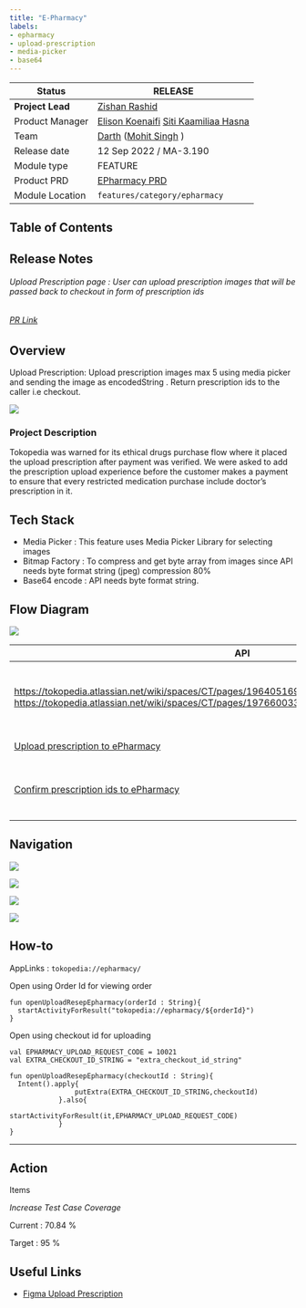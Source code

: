 ```yaml
---
title: "E-Pharmacy"
labels:
- epharmacy
- upload-prescription
- media-picker
- base64
---
```



| **Status** | <!--start status:GREEN-->RELEASE<!--end status--> |
| --- | --- |
| **Project Lead** | [Zishan Rashid](https://tokopedia.atlassian.net/wiki/people/5c53e2323290dd17112962f7?ref=confluence)  |
| Product Manager | [Elison Koenaifi](https://tokopedia.atlassian.net/wiki/people/70121:221c7b73-3301-416b-ab69-016ae76422b8?ref=confluence) [Siti Kaamiliaa Hasna](https://tokopedia.atlassian.net/wiki/people/61daf5f50586a20069921055?ref=confluence)  |
| Team | [Darth](https://tokopedia.atlassian.net/people/team/8c90de56-d4f1-45a7-9021-bd87c4ea9ce2) ([Mohit Singh](https://tokopedia.atlassian.net/wiki/people/5ff3fa2244065f013f9f1eb9?ref=confluence) ) |
| Release date | 12 Sep 2022 / <!--start status:GREEN-->MA-3.190<!--end status--> |
| Module type | <!--start status:YELLOW-->FEATURE<!--end status--> |
| Product PRD | [EPharmacy PRD](https://docs.google.com/document/d/1FqF7NLkOt49Mo3527-hqNgHnqMgJR9AMkqfxo7rbxiw/edit#heading=h.8oglbygnr5kp) |
| Module Location | `features/category/epharmacy` |

## Table of Contents

<!--toc-->

## Release Notes

<!--start expand:12 Sept (MA-3.190)-->
###### *Upload Prescription page : User can upload prescription images that will be passed back to checkout in form of prescription ids*

###### [PR Link](https://github.com/tokopedia/android-tokopedia-core/pull/27557)
<!--end expand-->

## Overview

Upload Prescription: Upload prescription images max 5 using media picker and sending the image as encodedString . Return prescription ids to the caller i.e checkout.

![](https://docs-android.tokopedia.net/images/docs/epharmacy/Screenshot%202023-01-19%20at%201.13.53%20PM.png)

### Project Description

Tokopedia was warned for its ethical drugs purchase flow where it placed the upload prescription after payment was verified. We were asked to add the prescription upload experience before the customer makes a payment to ensure that every restricted medication purchase include doctor’s prescription in it.

## Tech Stack

- Media Picker : This feature uses Media Picker Library for selecting images
- Bitmap Factory : To compress and get byte array from images since API needs byte format string (jpeg) compression 80%
- Base64 encode : API needs byte format string.

## Flow Diagram

![](https://docs-android.tokopedia.net/images/docs/epharmacy/image-20230119-073818.png)



| **API** | **Notes** | **Type** |
| --- | --- | --- |
| <https://tokopedia.atlassian.net/wiki/spaces/CT/pages/1964051693/Fetch+order+details+by+order+id> <https://tokopedia.atlassian.net/wiki/spaces/CT/pages/1976600339/Fetch+prescriptions+by+checkout+id>  | Gets Data for rendering page which shows all the shops and ethical products in the checkout | GQL |
| [Upload prescription to ePharmacy](/wiki/spaces/CT/pages/1963951825/Upload+prescription+to+ePharmacy)  | Confirms/Submit prescription ids  | GQL |
| [Confirm prescription ids to ePharmacy](/wiki/spaces/CT/pages/1978730409/Confirm+prescription+ids+to+ePharmacy)  | Uploads image to server returns prescription id of the image uploaded | Rest |

## Navigation

![](https://docs-android.tokopedia.net/images/docs/epharmacy/Screenshot%202023-01-19%20at%201.11.19%20PM.png)

![](https://docs-android.tokopedia.net/images/docs/epharmacy/Screenshot%202023-01-19%20at%201.13.53%20PM.png)

![](https://docs-android.tokopedia.net/images/docs/epharmacy/Screenshot%202023-01-19%20at%201.14.06%20PM.png)

![](https://docs-android.tokopedia.net/images/docs/epharmacy/Screenshot%202023-01-19%20at%201.14.18%20PM.png)

## How-to

AppLinks : `tokopedia://epharmacy/`

Open using Order Id for viewing order



```
fun openUploadResepEpharmacy(orderId : String){
  startActivityForResult("tokopedia://epharmacy/${orderId}")
}
```

Open using checkout id for uploading



```
val EPHARMACY_UPLOAD_REQUEST_CODE = 10021
val EXTRA_CHECKOUT_ID_STRING = "extra_checkout_id_string"

fun openUploadResepEpharmacy(checkoutId : String){
  Intent().apply{
                putExtra(EXTRA_CHECKOUT_ID_STRING,checkoutId)
            }.also{
                startActivityForResult(it,EPHARMACY_UPLOAD_REQUEST_CODE)
            }
}
```



---

## Action
Items

*Increase Test Case Coverage*

Current : 70.84 %

Target : 95 %

## Useful Links

- [Figma Upload Prescription](https://www.figma.com/file/bBeZsEYnDf6Vukg0qtmfVI/%5BSehat%5D-ePharmacy-2.0---Master-Upload-Prescription?t=8yogi4wsq7yshZ9k-0)
